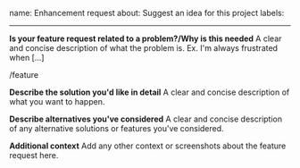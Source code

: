 name: Enhancement request
about: Suggest an idea for this project
labels: 

---

**Is your feature request related to a problem?/Why is this needed**
A clear and concise description of what the problem is. Ex. I'm always frustrated when [...]

/feature

**Describe the solution you'd like in detail**
A clear and concise description of what you want to happen.

**Describe alternatives you've considered**
A clear and concise description of any alternative solutions or features you've considered.

**Additional context**
Add any other context or screenshots about the feature request here.


